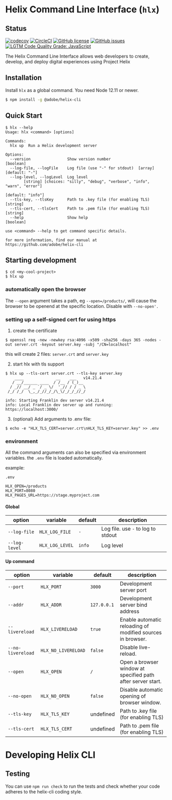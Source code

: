 # Helix Command Line Interface (`hlx`)

## Status

[![codecov](https://img.shields.io/codecov/c/github/adobe/helix-cli.svg)](https://codecov.io/gh/adobe/helix-cli)
[![CircleCI](https://img.shields.io/circleci/project/github/adobe/helix-cli/main.svg)](https://circleci.com/gh/adobe/helix-cli/tree/main)
[![GitHub license](https://img.shields.io/github/license/adobe/helix-cli.svg)](https://github.com/adobe/helix-cli/blob/master/LICENSE.txt)
[![GitHub issues](https://img.shields.io/github/issues/adobe/helix-cli.svg)](https://github.com/adobe/helix-cli/issues)
[![LGTM Code Quality Grade: JavaScript](https://img.shields.io/lgtm/grade/javascript/g/adobe/helix-cli.svg?logo=lgtm&logoWidth=18)](https://lgtm.com/projects/g/adobe/helix-cli)

The Helix Command Line Interface allows web developers to create, develop, and deploy digital experiences using Project Helix

## Installation

Install `hlx` as a global command. You need Node 12.11 or newer.

```bash
$ npm install -g @adobe/helix-cli
```

## Quick Start

```
$ hlx --help
Usage: hlx <command> [options]

Commands:
  hlx up  Run a Helix development server

Options:
  --version                Show version number                         [boolean]
  --log-file, --logFile    Log file (use "-" for stdout)  [array] [default: "-"]
  --log-level, --logLevel  Log level
        [string] [choices: "silly", "debug", "verbose", "info", "warn", "error"]
                                                               [default: "info"]
  --tls-key, --tlsKey      Path to .key file (for enabling TLS)        [string]
  --tls-cert, --tlsCert    Path to .pem file (for enabling TLS)        [string]
  --help                   Show help                                   [boolean]

use <command> --help to get command specific details.

for more information, find our manual at https://github.com/adobe/helix-cli
```

## Starting development

```
$ cd <my-cool-project>
$ hlx up
```

### automatically open the browser

The `--open` argument takes a path, eg `--open=/products/`, will cause the browser to be openend
at the specific location. Disable with `--no-open'.`

### setting up a self-signed cert for using https

1. create the certificate


```
$ openssl req -new -newkey rsa:4096 -x509 -sha256 -days 365 -nodes -out server.crt -keyout server.key -subj "/CN=localhost"
```

this will create 2 files: `server.crt` and `server.key`

2. start hlx with tls support

```
$ hlx up --tls-cert server.crt --tls-key server.key
    ____              __    ___   v14.21.4
   / __/______ ____  / /__ / (_)__
  / _// __/ _ `/ _ \/  '_// / / _ \
 /_/ /_/  \_,_/_//_/_/\_\/_/_/_//_/

info: Starting Franklin dev server v14.21.4
info: Local Franklin dev server up and running: https://localhost:3000/
```

3. (optional) Add arguments to .env file:

```
$ echo -e "HLX_TLS_CERT=server.crt\nHLX_TLS_KEY=server.key" >> .env
```

### environment

All the command arguments can also be specified via environment variables. the `.env` file is
loaded automatically.

example:

`.env`
```dotenv
HLX_OPEN=/products
HLX_PORT=8080
HLX_PAGES_URL=https://stage.myproject.com
```

#### Global

| option | variable | default | description |
|--------|----------|---------|-------------|
| `--log-file` | `HLX_LOG_FILE` | `-` | Log file. use `-` to log to stdout |
| `--log-level` | `HLX_LOG_LEVEL` | `info` | Log level |

#### Up command

| option            | variable            | default     | description                                                 |
|-------------------|---------------------|-------------|-------------------------------------------------------------|
| `--port`          | `HLX_PORT`          | `3000`      | Development server port                                     |
| `--addr`          | `HLX_ADDR`          | `127.0.0.1` | Development server bind address                             |
| `--livereload`    | `HLX_LIVERELOAD`    | `true`      | Enable automatic reloading of modified sources in browser.  |
| `--no-livereload` | `HLX_NO_LIVERELOAD` | `false`     | Disable live-reload.                                        |
| `--open`          | `HLX_OPEN`          | `/`         | Open a browser window at specified path after server start. |
| `--no-open`       | `HLX_NO_OPEN`       | `false`     | Disable automatic opening of browser window.                |
| `--tls-key`       | `HLX_TLS_KEY`       | undefined   | Path to .key file (for enabling TLS)                        |
| `--tls-cert`      | `HLX_TLS_CERT`      | undefined   | Path to .pem file (for enabling TLS)                        |

# Developing Helix CLI

## Testing

You can use `npm run check` to run the tests and check whether your code adheres
to the helix-cli coding style.
